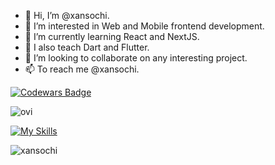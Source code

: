 - 👋 Hi, I’m @xansochi.
- 👀 I’m interested in Web and Mobile frontend development.
- 📜 I’m currently learning React and NextJS.
- 📱 I also teach Dart and Flutter.
- 💞️ I’m looking to collaborate on any interesting project.
- 📫 To reach me @xansochi.

<!--  ![Codewars](https://github.r2v.ch/codewars?user=Xansochi&name=true&top_languages=true&stroke=%23b362ff&theme=purple_dark) -->
<!-- This content will not appear in the rendered Markdown -->
[![Codewars Badge](https://www.codewars.com/users/xansochi/badges/large)](https://www.codewars.com/users/xansochi)

<img src="https://github-readme-stats.vercel.app/api/top-langs?username=xansochi&show_icons=true&locale=en&layout=compact&theme=chartreuse-dark" alt="ovi" />

[![My Skills](https://skillicons.dev/icons?i=java,kotlin,nodejs,figma&theme=light)](https://skillicons.dev)

<p align="left"> <img src="https://komarev.com/ghpvc/?username=xansochi&label=Profile%20views&color=0e75b6&style=flat" alt="xansochi" /> </p>
